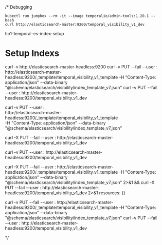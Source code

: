 
/* Debugging 
    
    kubectl run jumpbox --rm -it --image temporalio/admin-tools:1.20.1 -- bash
    curl http://elasticsearch-master:9200/temporal_visibility_v1_dev

tio1-temporal-es-index-setup
# Setup Indexs
curl -v http://elasticsearch-master-headless:9200
curl -v PUT --fail --user : http://elasticsearch-master-headless:9200/_template/temporal_visibility_v1_template -H "Content-Type: application/json" --data-binary "@schema/elasticsearch/visibility/index_template_v7.json" 
curl -v PUT --fail --user : http://elasticsearch-master-headless:9200/temporal_visibility_v1_dev 

curl -v PUT --user : \
http://elasticsearch-master-headless:9200/_template/temporal_visibility_v1_template \
-H "Content-Type: application/json" --data-binary \
"@schema/elasticsearch/visibility/index_template_v7.json"

curl -X PUT --fail --user : http://elasticsearch-master-headless:9200/temporal_visibility_v1_dev

curl -v PUT --user : http://elasticsearch-master-headless:9200/temporal_visibility_v1_dev


curl -X PUT --fail --user :
              http://elasticsearch-master-headless:9200/_template/temporal_visibility_v1_template
              -H "Content-Type: application/json" --data-binary
              "@schema/elasticsearch/visibility/index_template_v7.json" 2>&1 &&
              curl -X PUT --fail --user :
              http://elasticsearch-master-headless:9200/temporal_visibility_v1_dev
              2>&1
          resources: {}

curl -v PUT --fail --user : http://elasticsearch-master-headless:9200/_template/temporal_visibility_v1_template -H "Content-Type: application/json" --data-binary "@schema/elasticsearch/visibility/index_template_v7.json" 
curl -v PUT --fail --user : http://elasticsearch-master-headless:9200/temporal_visibility_v1_dev 







*/